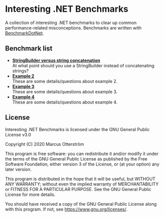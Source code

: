 # Interesting .NET Benchmarks
A collection of interesting .NET benchmarks to clear up common performance-related misconceptions. Benchmarks are written with [BenchmarkDotNet](https://github.com/dotnet/BenchmarkDotNet). 

## Benchmark list
-   **[StringBuilder versus string concatenation]()** <br>
    At what point should you use a StringBuilder instead of concatenating strings?
-   **[Example 2]()** <br>
    These are some details/questions about example 2.
-   **[Example 3]()** <br>
    These are some details/questions about example 3.
-   **[Example 4]()** <br>
    These are some details/questions about example 4.

## License
Interesting .NET Benchmarks is licensed under the GNU General Public License v3.0

Copyright (C) 2020  Marcus Otterström

This program is free software: you can redistribute it and/or modify
it under the terms of the GNU General Public License as published by
the Free Software Foundation, either version 3 of the License, or
(at your option) any later version.

This program is distributed in the hope that it will be useful,
but WITHOUT ANY WARRANTY; without even the implied warranty of
MERCHANTABILITY or FITNESS FOR A PARTICULAR PURPOSE.  See the
GNU General Public License for more details.

You should have received a copy of the GNU General Public License
along with this program.  If not, see <https://www.gnu.org/licenses/>.
